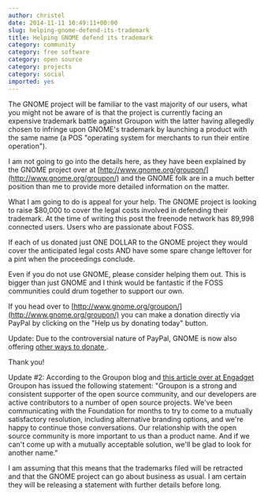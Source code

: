 ```yaml
---
author: christel
date: 2014-11-11 10:49:11+00:00
slug: helping-gnome-defend-its-trademark
title: Helping GNOME defend its trademark
category: community
category: free software
category: open source
category: projects
category: social
imported: yes
---
```

The GNOME project will be familiar to the vast majority of our users, what you might not be aware of is that the project is currently facing an expensive trademark battle against Groupon with the latter having allegedly chosen to infringe upon GNOME's trademark by launching a product with the same name (a POS "operating system for merchants to run their entire operation").

I am not going to go into the details here, as they have been explained by the GNOME project over at [http://www.gnome.org/groupon/](http://www.gnome.org/groupon/) and the GNOME folk are in a much better position than me to provide more detailed information on the matter.

What I am going to do is appeal for your help. The GNOME project is looking to raise $80,000 to cover the legal costs involved in defending their trademark. At the time of writing this post the freenode network has 89,998 connected users. Users who are passionate about FOSS.

If each of us donated just ONE DOLLAR to the GNOME project they would cover the anticipated legal costs AND have some spare change leftover for a pint when the proceedings conclude.

Even if you do not use GNOME, please consider helping them out. This is bigger than just GNOME and I think would be fantastic if the FOSS communities could drum together to support our own.

If you head over to [http://www.gnome.org/groupon/](http://www.gnome.org/groupon/) you can make a donation directly via PayPal by clicking on the "Help us by donating today" button.

Update: Due to the controversial nature of PayPal, GNOME is now also offering [ other ways to donate ](https://www.gnome.org/friends/other-ways-to-donate).

Thank you!

Update #2: According to the Groupon blog and [this article over at Engadget ](http://www.engadget.com/2014/11/11/groupon-gnome-foundation-trademark-war/)Groupon has issued the following statement: "Groupon is a strong and consistent supporter of the open source community, and our developers are active contributors to a number of open source projects. We've been communicating with the Foundation for months to try to come to a mutually satisfactory resolution, including alternative branding options, and we're happy to continue those conversations. Our relationship with the open source community is more important to us than a product name. And if we can't come up with a mutually acceptable solution, we'll be glad to look for another name."

I am assuming that this means that the trademarks filed will be retracted and that the GNOME project can go about business as usual. I am certain they will be releasing a statement with further details before long.
